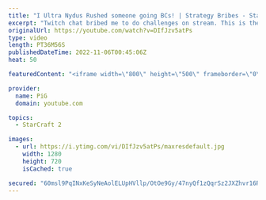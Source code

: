 ```yaml
---
title: "I Ultra Nydus Rushed someone going BCs! | Strategy Bribes - StarCraft 2"
excerpt: "Twitch chat bribed me to do challenges on stream. This is the result! First one is ultra nydus... against someone going BCs! -- 🐷 Second Channel for Learning StarCraft 2: https://www.youtube.com/c/PiGRandom 🐷 Third Channel for Daily Pro Casts: https://www.youtube.com/c/PiGCasts -- 🐷 Watch live at"
originalUrl: https://youtube.com/watch?v=DIfJzv5atPs
type: video
length: PT36M56S
publishedDateTime: 2022-11-06T00:45:06Z
heat: 50

featuredContent: "<iframe width=\"800\" height=\"500\" frameborder=\"0\" src=\"https://www.youtube.com/embed/DIfJzv5atPs\" allow=\"accelerometer; autoplay; encrypted-media; gyroscope; picture-in-picture\" allowfullscreen></iframe>"

provider:
  name: PiG
  domain: youtube.com

topics:
  - StarCraft 2

images:
  - url: https://i.ytimg.com/vi/DIfJzv5atPs/maxresdefault.jpg
    width: 1280
    height: 720
    isCached: true

secured: "60msl9PqINxKeSyNeAolELUpHVllp/OtOe9Gy/47nyQf1zQqrSz2JXZhvr16Rg/3/aD4ZNQP/vj+ARtRuu4lPKKLBlvTG8z27h0SJ7RHaNnH8Pn7NaErPme5rz8PBTzlUWDPkG2F+VZwk85pniF4mWIMVEmUXkCXCkTf1sDlsxkYOqyV4dJS+Cq0Q0Mwl8fsncVNoi+QQ4NnrBmsPQgyG/C+4WlIU/qkC0G6Iz3WzGFiehtWUPfSy338kZL8jkUaDnY3cy7GdUoiOg7UvLreRfAI7RxqCI4vNPaScjNVf39Rh2kO3nwG02rWfu2Vfgh4J+TMcQt6w5KFeYQkIijimHOUKeFXN/OWD9aiksx1vpRTN2agT+qCc4cmmPZycFPapQPJy3+fWwtFJqbLVNWoDSwrctQBc7v+bvX571ZOzPs=;Al0N7CirJvz93kHbDO/eHA=="
---
```


